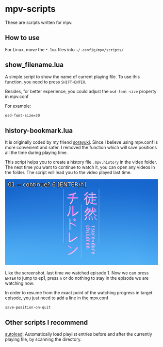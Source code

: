 # mpv-scripts
These are scripts written for mpv.

## How to use
For Linux, move the `*.lua` files into `~/.config/mpv/scripts/`

## show_filename.lua
A simple script to show the name of current playing file.  To use this function, you need to press `SHIFT+ENTER`.

Besides, for better experience, you could adjust the `osd-font-size` property in mpv.conf  

For example:
``` txt
osd-font-size=30
```

## history-bookmark.lua

It is originally coded by my friend [sorayuki](https://github.com/sorayuki-winter/mpv-plugin-bookmark). Since I believe using mpv.conf is more convenient and safer. I removed the function which will save positions all the time during playing time.

This script helps you to create a history file `.mpv.history` in the video folder. The next time you want to continue to watch it, you can open any videos in the folder. The script will lead you to the video played last time.

![history-bookmark](./res/history-bookmark.png)

Like the screenshot, last time we watched episode 1. Now we can press `ENTER` to jump to ep1, press `n` or do nothing to stay in the episode we are watching now.

In order to resume from the exact point of the watching progress in target episode, you just need to add a line in the mpv.conf

``` txt
save-position-on-quit
```

## Other scripts I recommend

[autoload](https://github.com/mpv-player/mpv/blob/master/TOOLS/lua/autoload.lua): Automatically load playlist entries before and after the currently playing file, by scanning the directory. 
